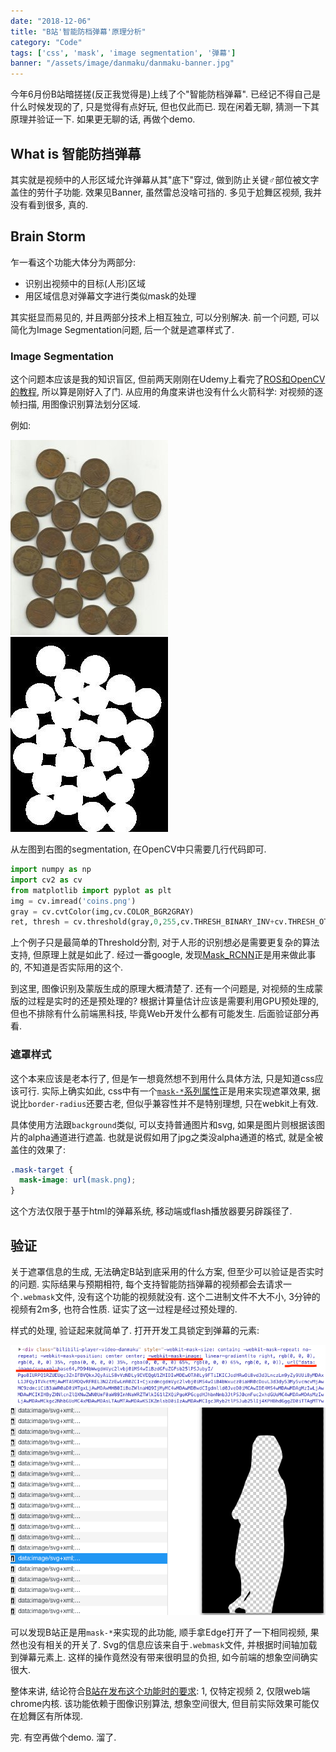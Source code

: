 ```yaml
---
date: "2018-12-06"
title: "B站'智能防档弹幕'原理分析"
category: "Code"
tags: ['css', 'mask', 'image segmentation', '弹幕']
banner: "/assets/image/danmaku/danmaku-banner.jpg"
---
```


今年6月份B站暗搓搓(反正我觉得是)上线了个"智能防档弹幕". 已经记不得自己是什么时候发现的了, 只是觉得有点好玩, 但也仅此而已. 现在闲着无聊, 猜测一下其原理并验证一下. 如果更无聊的话, 再做个demo.

## What is 智能防挡弹幕
其实就是视频中的人形区域允许弹幕从其"底下"穿过, 做到防止关键♂部位被文字盖住的劳什子功能. 效果见Banner, 虽然雷总没啥可挡的. 多见于尬舞区视频, 我并没有看到很多, 真的.

## Brain Storm
乍一看这个功能大体分为两部分:

- 识别出视频中的目标(人形)区域
- 用区域信息对弹幕文字进行类似mask的处理

其实挺显而易见的, 并且两部分技术上相互独立, 可以分别解决. 前一个问题, 可以简化为Image Segmentation问题, 后一个就是遮罩样式了.

### Image Segmentation
这个问题本应该是我的知识盲区, 但前两天刚刚在Udemy上看完了[ROS和OpenCV的教程](https://www.udemy.com/ros-essentials/learn/v4/overview), 所以算是刚好入了门. 从应用的角度来讲也没有什么火箭科学: 对视频的逐帧扫描, 用图像识别算法划分区域.

例如:

![before_seg](/assets/image/danmaku/coins.jpg)
![after_seg](/assets/image/danmaku/coins_seg.jpg)
<span></span>

从左图到右图的segmentation, 在OpenCV中只需要几行代码即可.

```python
import numpy as np
import cv2 as cv
from matplotlib import pyplot as plt
img = cv.imread('coins.png')
gray = cv.cvtColor(img,cv.COLOR_BGR2GRAY)
ret, thresh = cv.threshold(gray,0,255,cv.THRESH_BINARY_INV+cv.THRESH_OTSU)
```

上个例子只是最简单的Threshold分割, 对于人形的识别想必是需要更复杂的算法支持, 但原理上就是如此了. 经过一番google, 发现[Mask_RCNN](https://github.com/matterport/Mask_RCNN)正是用来做此事的, 不知道是否实际用的这个.

到这里, 图像识别及蒙版生成的原理大概清楚了. 还有一个问题是, 对视频的生成蒙版的过程是实时的还是预处理的? 根据计算量估计应该是需要利用GPU预处理的, 但也不排除有什么前端黑科技, 毕竟Web开发什么都有可能发生. 后面验证部分再看.

### 遮罩样式

这个本来应该是老本行了, 但是乍一想竟然想不到用什么具体方法, 只是知道css应该可行. 实际上确实如此, css中有一个[`mask-*`系列属性](https://developer.mozilla.org/en-US/docs/Web/CSS/mask)正是用来实现遮罩效果, 据说比`border-radius`还要古老, 但似乎兼容性并不是特别理想, 只在webkit上有效.

具体使用方法跟`background`类似, 可以支持普通图片和svg, 如果是图片则根据该图片的alpha通道进行遮盖. 也就是说假如用了jpg之类没alpha通道的格式, 就是全被盖住的效果了:

```css
.mask-target {
  mask-image: url(mask.png);
}
```
这个方法仅限于基于html的弹幕系统, 移动端或flash播放器要另辟蹊径了.

## 验证

关于遮罩信息的生成, 无法确定B站到底采用的什么方案, 但至少可以验证是否实时的问题. 实际结果与预期相符, 每个支持智能防挡弹幕的视频都会去请求一个`.webmask`文件, 没有这个功能的视频就没有. 这个二进制文件不大不小, 3分钟的视频有2m多, 也符合性质. 证实了这一过程是经过预处理的.

样式的处理, 验证起来就简单了. 打开开发工具锁定到弹幕的元素:

![mask-css](/assets/image/danmaku/mask_css.png)
![mask-svg](/assets/image/danmaku/mask_svg.png)

可以发现B站正是用`mask-*`来实现的此功能, 顺手拿Edge打开了一下相同视频, 果然也没有相关的开关了. Svg的信息应该来自于`.webmask`文件, 并根据时间轴加载到弹幕元素上. 这样的操作竟然没有带来很明显的负担, 如今前端的想象空间确实很大.

整体来讲, 结论符合[B站在发布这个功能时的要求](https://www.bilibili.com/read/cv534194/): 1, 仅特定视频 2, 仅限web端chrome内核. 该功能依赖于图像识别算法, 想象空间很大, 但目前实际效果可能仅在尬舞区有所体现.

完. 有空再做个demo. 溜了.

